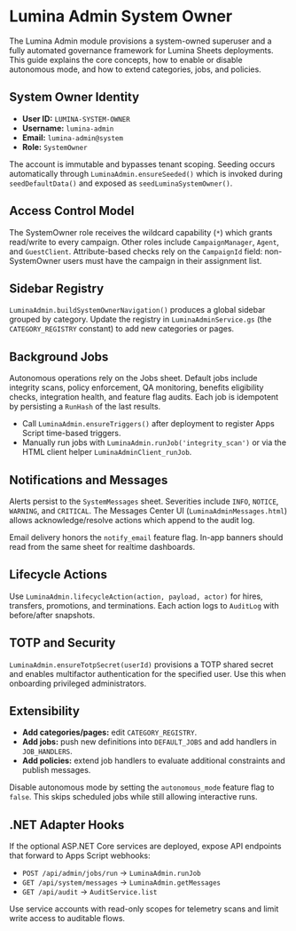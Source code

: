 # Lumina Admin System Owner

The Lumina Admin module provisions a system-owned superuser and a fully automated governance framework for Lumina Sheets deployments. This guide explains the core concepts, how to enable or disable autonomous mode, and how to extend categories, jobs, and policies.

## System Owner Identity

* **User ID:** `LUMINA-SYSTEM-OWNER`
* **Username:** `lumina-admin`
* **Email:** `lumina-admin@system`
* **Role:** `SystemOwner`

The account is immutable and bypasses tenant scoping. Seeding occurs automatically through `LuminaAdmin.ensureSeeded()` which is invoked during `seedDefaultData()` and exposed as `seedLuminaSystemOwner()`.

## Access Control Model

The SystemOwner role receives the wildcard capability (`*`) which grants read/write to every campaign. Other roles include `CampaignManager`, `Agent`, and `GuestClient`. Attribute-based checks rely on the `CampaignId` field: non-SystemOwner users must have the campaign in their assignment list.

## Sidebar Registry

`LuminaAdmin.buildSystemOwnerNavigation()` produces a global sidebar grouped by category. Update the registry in `LuminaAdminService.gs` (the `CATEGORY_REGISTRY` constant) to add new categories or pages.

## Background Jobs

Autonomous operations rely on the Jobs sheet. Default jobs include integrity scans, policy enforcement, QA monitoring, benefits eligibility checks, integration health, and feature flag audits. Each job is idempotent by persisting a `RunHash` of the last results.

* Call `LuminaAdmin.ensureTriggers()` after deployment to register Apps Script time-based triggers.
* Manually run jobs with `LuminaAdmin.runJob('integrity_scan')` or via the HTML client helper `LuminaAdminClient_runJob`.

## Notifications and Messages

Alerts persist to the `SystemMessages` sheet. Severities include `INFO`, `NOTICE`, `WARNING`, and `CRITICAL`. The Messages Center UI (`LuminaAdminMessages.html`) allows acknowledge/resolve actions which append to the audit log.

Email delivery honors the `notify_email` feature flag. In-app banners should read from the same sheet for realtime dashboards.

## Lifecycle Actions

Use `LuminaAdmin.lifecycleAction(action, payload, actor)` for hires, transfers, promotions, and terminations. Each action logs to `AuditLog` with before/after snapshots.

## TOTP and Security

`LuminaAdmin.ensureTotpSecret(userId)` provisions a TOTP shared secret and enables multifactor authentication for the specified user. Use this when onboarding privileged administrators.

## Extensibility

* **Add categories/pages:** edit `CATEGORY_REGISTRY`.
* **Add jobs:** push new definitions into `DEFAULT_JOBS` and add handlers in `JOB_HANDLERS`.
* **Add policies:** extend job handlers to evaluate additional constraints and publish messages.

Disable autonomous mode by setting the `autonomous_mode` feature flag to `false`. This skips scheduled jobs while still allowing interactive runs.

## .NET Adapter Hooks

If the optional ASP.NET Core services are deployed, expose API endpoints that forward to Apps Script webhooks:

* `POST /api/admin/jobs/run` → `LuminaAdmin.runJob`
* `GET /api/system/messages` → `LuminaAdmin.getMessages`
* `GET /api/audit` → `AuditService.list`

Use service accounts with read-only scopes for telemetry scans and limit write access to auditable flows.
